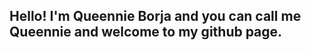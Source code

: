 **Hello! I'm Queennie Borja and you can call me Queennie and welcome to my github page.**
-----------------------------------------------------------------------------------------

